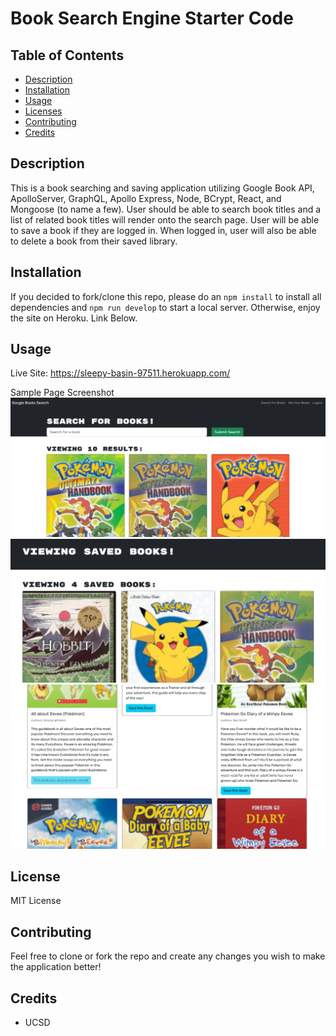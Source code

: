 # Book Search Engine Starter Code

## Table of Contents
  * [Description](#description)
  * [Installation](#installation)
  * [Usage](#usage)
  * [Licenses](#license)
  * [Contributing](#contributing)
  * [Credits](#credits)
    
## Description
This is a book searching and saving application utilizing Google Book API, ApolloServer, GraphQL, Apollo Express, Node, BCrypt, React, and Mongoose (to name a few). User should be able to search book titles and a list of related book titles will render onto the search page. User will be able to save a book if they are logged in. When logged in, user will also be able to delete a book from their saved library.

## Installation
If you decided to fork/clone this repo, please do an `npm install` to install all dependencies and `npm run develop` to start a local server. Otherwise, enjoy the site on Heroku. Link Below.

## Usage
Live Site: https://sleepy-basin-97511.herokuapp.com/

Sample Page Screenshot
![Screenshot of homepage](./images/M21_SS_1.png)
![Screenshot of saved books](./images/M21_SS_2.png)
![Screenshot of search page with saved book](./images/M21_SS_3.png)

## License
MIT License

## Contributing
Feel free to clone or fork the repo and create any changes you wish to make the application better!

## Credits
* UCSD

